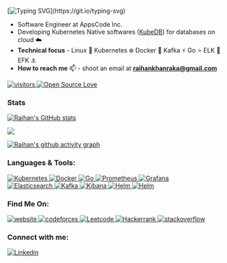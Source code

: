 

   [![Typing SVG](https://readme-typing-svg.herokuapp.com?font=consolas&color=%234DF79A&height=30&lines=HI+there%2C+I'm+Raihan!)](https://git.io/typing-svg)

* Software Engineer at AppsCode Inc.
* Developing Kubernetes Native softwares ([KubeDB](https://kubedb.com/)) for databases on cloud :cloud:
* **Technical focus** - Linux :penguin:  Kubernetes :snowflake:  Docker :whale: Kafka :zap:  Go :star: ELK :gem: EFK :anchor:
* **How to reach me** 📫 - shoot an email at <b>raihankhanraka@gmail.com</b>

 <a href="https://github.com/ellerbrock/open-source-badges/">
        <img width=""auto"  alt="visitors" src="https://visitor-badge.laobi.icu/badge?page_id=raihankhan.raihankhan" />
 </a>
  <a href="https://visitor-badge.laobi.icu/">
        <img width="auto"  alt="Open Source Love" src="https://badges.frapsoft.com/os/v1/open-source.svg?v=103" />
 </a>

### Stats

<p>
    <a href="https://github.com/raihankhan?tab=repositories">
        <img alt="Raihan's GitHub stats"  width="auto" src="https://github-readme-stats.vercel.app/api?username=raihankhan&count_private=true&show_icons=true&theme=github_dark">
    </a>
   
   [![](https://activity-graph.herokuapp.com/graph?username=raihankhan&bg_color=000000&color=bdbdbd&line=2997ff&point=ffffff&area=true&hide_border=true)](https://github.com/ashutosh00710/github-readme-activity-graph)
   
   [![Raihan's github activity graph](https://github-readme-activity-graph.cyclic.app/graph?username=raihankhan&bg_color=000000&color=c87414&line=0a9948&point=ffffff&area=true&hide_border=true)](https://github.com/ashutosh00710/github-readme-activity-graph)
   
</p>

<h3 align="left">Languages & Tools:</h3> 

<p align="left">
    <a href="https://github.com/raihankhan/">
        <img alt="Kubernetes" src="https://img.shields.io/badge/kubernetes%20-%23326ce5.svg?&style=for-the-badge&logo=kubernetes&logoColor=white"/>
    </a>
    <a href="https://github.com/raihankhan/">
        <img alt="Docker" src="https://img.shields.io/badge/docker-%230db7ed.svg?style=for-the-badge&logo=docker&logoColor=white"/>
    </a>
    <a href="https://github.com/raihankhan/">
        <img alt="Go" src="https://img.shields.io/badge/go-%2300ADD8.svg?&style=for-the-badge&logo=go&logoColor=white"/>
    </a>
    <a href="https://github.com/raihankhan/">
        <img alt="Prometheus" src="https://img.shields.io/badge/Prometheus-000000?style=for-the-badge&logo=prometheus&labelColor=000000"/>
    </a>
    <a href="https://github.com/raihankhan/">
        <img alt="Grafana" src="https://img.shields.io/badge/Grafana-F2F4F9?style=for-the-badge&logo=grafana&logoColor=orange&labelColor=F2F4F9"/>
    </a>
    <br>                                                                                                                                       
    <a href="https://github.com/raihankhan/">
        <img alt="Elasticsearch" src="https://img.shields.io/badge/-ElasticSearch-005571?style=for-the-badge&logo=elasticsearch" />
    </a>
    <a href="https://github.com/raihankhan/">
        <img alt="Kafka" src="https://img.shields.io/badge/Apache%20Kafka-000?style=for-the-badge&logo=apachekafka" />
    </a>
    <a href="https://github.com/raihankhan/">
        <img alt="Kibana" src="https://img.shields.io/badge/Kibana-005571?style=for-the-badge&logo=Kibana&logoColor=white" />
    </a>
    <a href="https://github.com/raihankhan/">
        <img alt="Helm" src="https://img.shields.io/badge/Helm-0F1689?style=for-the-badge&logo=Helm&labelColor=0F1689" />
    </a>
       <a href="https://github.com/raihankhan/">
        <img alt="Helm" src="https://img.shields.io/badge/Fluentd-599CD0?style=for-the-badge&logo=fluentd&logoColor=white&labelColor=599CD0" />
    </a>
</p>
                                                                                                                          



<h3 align="left">Find Me On:</h3> 
<p align="left">
    <a href="https://raihankhan.github.io/">
        <img alt="website" src="https://img.shields.io/badge/website-000000?style=for-the-badge&logo=About.me&logoColor=white"/>
     <a href="https://codeforces.com/profile/Segmented">
        <img alt="codeforces" src="https://img.shields.io/badge/Codeforces-445f9d?style=for-the-badge&logo=Codeforces&logoColor=white"/>
    </a>
    <a href="https://leetcode.com/raihan_khan/">
        <img alt="Leetcode" src="https://img.shields.io/badge/-LeetCode-FFA116?style=for-the-badge&logo=LeetCode&logoColor=black" />
    </a>
    <a href="https://www.hackerrank.com/raihankhanraka">
        <img  alt="Hackerrank" src="https://img.shields.io/badge/-Hackerrank-2EC866?style=for-the-badge&logo=HackerRank&logoColor=white" />
    </a>
    <a href="https://stackoverflow.com/users/7360615/raihan-khan">
        <img  alt="stackoverflow" src="https://img.shields.io/badge/Stack_Overflow-FE7A16?style=for-the-badge&logo=stack-overflow&logoColor=white" />
    </a>
</p>

<h3 align="left">Connect with me:</h3> 

<p align="left">
    <a href="https://www.linkedin.com/in/raihan-khan-raka">
        <img alt="Linkedin" src="https://img.shields.io/badge/LinkedIn-0077B5?style=for-the-badge&logo=linkedin&logoColor=white"/>
</p>
